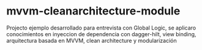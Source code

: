 # mvvm-cleanarchitecture-module
Projecto ejemplo desarrollado para entrevista con Global Logic, se aplicaro conocimientos en inyeccion de dependencia con dagger-hilt, view binding, arquitectura basada en MVVM, clean architecture y modularización
